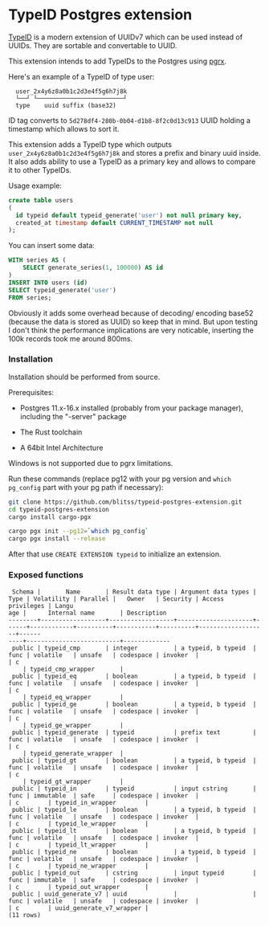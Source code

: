 # TypeID Postgres extension

[TypeID](https://github.com/jetify-com/typeid) is a modern extension of UUIDv7 which can be used instead of UUIDs. They are sortable and convertable to UUID.

This extension intends to add TypeIDs to the Postgres using [pgrx](https://github.com/pgcentralfoundation/pgrx).

Here's an example of a TypeID of type user:

```
  user_2x4y6z8a0b1c2d3e4f5g6h7j8k
  └──┘ └────────────────────────┘
  type    uuid suffix (base32)
```

ID tag converts to `5d278df4-280b-0b04-d1b8-8f2c0d13c913` UUID holding a timestamp which allows to sort it.

This extension adds a TypeID type which outputs `user_2x4y6z8a0b1c2d3e4f5g6h7j8k` and stores a prefix and binary uuid inside. It also adds ability to use a TypeID as a primary key and allows to compare it to other TypeIDs.

Usage example:

```sql
create table users
(
  id typeid default typeid_generate('user') not null primary key,
  created_at timestamp default CURRENT_TIMESTAMP not null
);
```

You can insert some data:

```sql
WITH series AS (
    SELECT generate_series(1, 100000) AS id
)
INSERT INTO users (id)
SELECT typeid_generate('user')
FROM series;
```

Obviously it adds some overhead because of decoding/ encoding base52 (because the data is stored as UUID) so keep that in mind. But upon testing I don't think the performance implications are very noticable, inserting the 100k records took me around 800ms.

### Installation
Installation should be performed from source.

Prerequisites:
* Postgres 11.x-16.x installed (probably from your package manager), including the "-server" package

* The Rust toolchain

* A 64bit Intel Architecture

Windows is not supported due to pgrx limitations.

Run these commands (replace pg12 with your pg version and `which pg_config` part with your pg path if necessary):

```bash
git clone https://github.com/blitss/typeid-postgres-extension.git
cd typeid-postgres-extension
cargo install cargo-pgx

cargo pgx init --pg12=`which pg_config`
cargo pgx install --release
```

After that use `CREATE EXTENSION typeid` to initialize an extension.

### Exposed functions

```
 Schema |       Name       | Result data type | Argument data types | Type | Volatility | Parallel |   Owner   | Security | Access privileges | Langu
age |      Internal name       | Description 
--------+------------------+------------------+---------------------+------+------------+----------+-----------+----------+-------------------+------
----+--------------------------+-------------
 public | typeid_cmp       | integer          | a typeid, b typeid  | func | volatile   | unsafe   | codespace | invoker  |                   | c    
    | typeid_cmp_wrapper       | 
 public | typeid_eq        | boolean          | a typeid, b typeid  | func | volatile   | unsafe   | codespace | invoker  |                   | c    
    | typeid_eq_wrapper        | 
 public | typeid_ge        | boolean          | a typeid, b typeid  | func | volatile   | unsafe   | codespace | invoker  |                   | c    
    | typeid_ge_wrapper        | 
 public | typeid_generate  | typeid           | prefix text         | func | volatile   | unsafe   | codespace | invoker  |                   | c    
    | typeid_generate_wrapper  | 
 public | typeid_gt        | boolean          | a typeid, b typeid  | func | volatile   | unsafe   | codespace | invoker  |                   | c    
    | typeid_gt_wrapper        | 
 public | typeid_in        | typeid           | input cstring       | func | immutable  | safe     | codespace | invoker  |                   | c        | typeid_in_wrapper        | 
 public | typeid_le        | boolean          | a typeid, b typeid  | func | volatile   | unsafe   | codespace | invoker  |                   | c        | typeid_le_wrapper        | 
 public | typeid_lt        | boolean          | a typeid, b typeid  | func | volatile   | unsafe   | codespace | invoker  |                   | c        | typeid_lt_wrapper        | 
 public | typeid_ne        | boolean          | a typeid, b typeid  | func | volatile   | unsafe   | codespace | invoker  |                   | c        | typeid_ne_wrapper        | 
 public | typeid_out       | cstring          | input typeid        | func | immutable  | safe     | codespace | invoker  |                   | c        | typeid_out_wrapper       | 
 public | uuid_generate_v7 | uuid             |                     | func | volatile   | unsafe   | codespace | invoker  |                   | c        | uuid_generate_v7_wrapper | 
(11 rows)
```